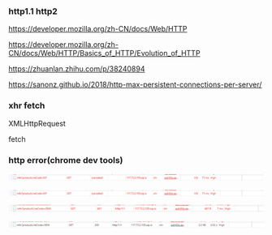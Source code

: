 ### http1.1 http2

https://developer.mozilla.org/zh-CN/docs/Web/HTTP

https://developer.mozilla.org/zh-CN/docs/Web/HTTP/Basics_of_HTTP/Evolution_of_HTTP

https://zhuanlan.zhihu.com/p/38240894

https://sanonz.github.io/2018/http-max-persistent-connections-per-server/

### xhr fetch

XMLHttpRequest

fetch

### http error(chrome dev tools)

![](https://raw.githubusercontent.com/fivge/hexo-pic/master/2020/20200216150819.png)

![](https://raw.githubusercontent.com/fivge/hexo-pic/master/2020/20200216150911.png)

![](https://raw.githubusercontent.com/fivge/hexo-pic/master/2020/20200216150928.png)

![](https://raw.githubusercontent.com/fivge/hexo-pic/master/2020/20200216150939.png)
